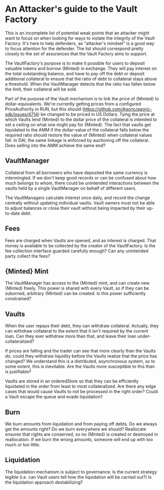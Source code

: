 # An Attacker's guide to the Vault Factory

This is an incomplete list of potential weak points that an attacker might want to focus
on when looking for ways to violate the integrity of the Vault Factory. It's here to help
defenders, as "attacker's mindset" is a good way to focus attention for the defender. The
list should correspond pretty closely to the set of assurances that the Vault Factory aims
to support.

The VaultFactory's purpose is to make it possible for users to deposit valuable tokens and
borrow {Minted} in exchange. They will pay interest on the total outstanding balance, and have
to pay off the debt or deposit additional collateral to ensure that the ratio of debt to
collateral stays above a threshold. When the VaultManager detects that the ratio has
fallen below the limit, their collateral will be sold.

Part of the purpose of the Vault mechanism is to link the price of {Minted} to
dollar-equivalents. We're currently getting prices from a configured PriceAuthority in
RUN, but this should (https://github.com/Agoric/agoric-sdk/issues/4714) be changed to be
priced in US Dollars. Tying the price at which Vaults lend {Minted} to the dollar price of the
collateral is intended to set a ceiling on what one might pay for {Minted}. The fact that
vaults get liquidated to the AMM if the dollar-value of the collateral falls below the
required ratio should restore the value of {Minted} when collateral values fall. In DAI, the
same linkage is enforced by auctioning off the collateral. Does selling into the AMM
achieve the same end?

## VaultManager

Collateral from all borrowers who have deposited the same currency is intermingled. If we
don't keep good records or can be confused about how much belongs to whom, there could be
unintended interactions between the vaults held by a single VaultManager on behalf of
different users.

The VaultManagers calculate interest once daily, and record the change centrally without
updating individual vaults. Vault owners must not be able to adjust balances or close
their vault without being impacted by their up-to-date debt.

## Fees

Fees are charged when Vaults are opened, and as interest is charged. That money is
available to be collected by the creator of the VaultFactory. Is the fee collection
interface guarded carefully enough? Can any unintended party collect the fees?

## {Minted} Mint

The VaultManager has access to the {Minted} mint, and can create new {Minted} freely. This power is
shared with every Vault, so if they can be suborned, arbitrary {Minted} can be created. Is this
power sufficiently constrained?

## Vaults

When the user repays their debt, they can withdraw collateral. Actually, they can withdraw
collateral to the extent that it isn't required by the current loan. Can they ever
withdraw more than that, and leave their loan under-collateralized?

If prices are falling and the trader can see that more clearly than the Vaults do, could
they withdraw liquidity before the Vaults realize that the price has changed? We
understand this is a distributed, asynchronous system, so to some extent, this is
inevitable. Are the Vaults more susceptible to this than is justifiable?

Vaults are stored in an orderedStore so that they can be efficiently liquidated in the
order from least to most collateralized. Are there any edge cases that would cause Vaults
to not be processed in the right order? Could a Vault escape the queue and evade
liquidation?

## Burn

We burn amounts from liquidation and from paying off debts. Do we always get the amounts
right? Do we burn everywhere we should? Reallocate ensures that rights are conserved, so
no {Minted} is created or destroyed in reallocation. If we burn the wrong amounts, someone will
end up with too much or too little.

## Liquidation

The liquidation mechanism is subject to governance. Is the current strategy legible
(i.e. can Vault users tell how the liquidation will be carried out?) Is the liquidation
approach destabilizing?
 
